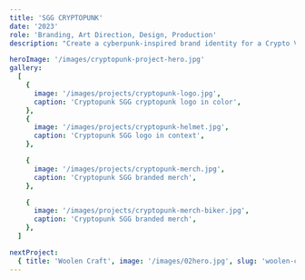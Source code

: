 ```yaml
---
title: 'SGG CRYPTOPUNK'
date: '2023'
role: 'Branding, Art Direction, Design, Production'
description: "Create a cyberpunk-inspired brand identity for a Crypto VC company SGG."

heroImage: '/images/cryptopunk-project-hero.jpg'
gallery:
  [
    {
      image: '/images/projects/cryptopunk-logo.jpg',
      caption: 'Cryptopunk SGG cryptopunk logo in color',
    },
    {
      image: '/images/projects/cryptopunk-helmet.jpg',
      caption: 'Cryptopunk SGG logo in context',
    },

    {
      image: '/images/projects/cryptopunk-merch.jpg',
      caption: 'Cryptopunk SGG branded merch',
    },

    {
      image: '/images/projects/cryptopunk-merch-biker.jpg',
      caption: 'Cryptopunk SGG branded merch',
    },
  ]

nextProject:
  { title: 'Woolen Craft', image: '/images/02hero.jpg', slug: 'woolen-craft' }
---
```

